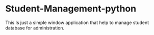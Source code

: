 # Student-Management-python
This Is just a simple window application that help to manage student database for administration.
